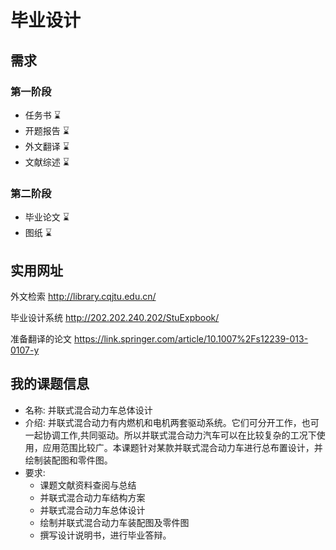 # 毕业设计

## 需求

### 第一阶段

* 任务书 ⌛️
* 开题报告 ⌛️
* 外文翻译 ⌛️
* 文献综述 ⌛️

### 第二阶段

* 毕业论文 ⌛️
* 图纸 ⌛️

## 实用网址

外文检索 <http://library.cqjtu.edu.cn/>

毕业设计系统 <http://202.202.240.202/StuExpbook/>

准备翻译的论文 <https://link.springer.com/article/10.1007%2Fs12239-013-0107-y>

## 我的课题信息

* 名称: 并联式混合动力车总体设计
* 介绍: 并联式混合动力有内燃机和电机两套驱动系统。它们可分开工作，也可一起协调工作,共同驱动。所以并联式混合动力汽车可以在比较复杂的工况下使用，应用范围比较广。本课题针对某款并联式混合动力车进行总布置设计，并绘制装配图和零件图。
* 要求:
	* 课题文献资料查阅与总结
	* 并联式混合动力车结构方案
	* 并联式混合动力车总体设计
	* 绘制并联式混合动力车装配图及零件图
	* 撰写设计说明书，进行毕业答辩。